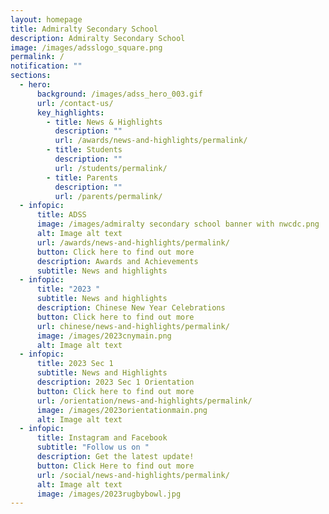 ```yaml
---
layout: homepage
title: Admiralty Secondary School
description: Admiralty Secondary School
image: /images/adsslogo_square.png
permalink: /
notification: ""
sections:
  - hero:
      background: /images/adss_hero_003.gif
      url: /contact-us/
      key_highlights:
        - title: News & Highlights
          description: ""
          url: /awards/news-and-highlights/permalink/
        - title: Students
          description: ""
          url: /students/permalink/
        - title: Parents
          description: ""
          url: /parents/permalink/
  - infopic:
      title: ADSS
      image: /images/admiralty secondary school banner with nwcdc.png
      alt: Image alt text
      url: /awards/news-and-highlights/permalink/
      button: Click here to find out more
      description: Awards and Achievements
      subtitle: News and highlights
  - infopic:
      title: "2023 "
      subtitle: News and highlights
      description: Chinese New Year Celebrations
      button: Click here to find out more
      url: chinese/news-and-highlights/permalink/
      image: /images/2023cnymain.png
      alt: Image alt text
  - infopic:
      title: 2023 Sec 1
      subtitle: News and Highlights
      description: 2023 Sec 1 Orientation
      button: Click here to find out more
      url: /orientation/news-and-highlights/permalink/
      image: /images/2023orientationmain.png
      alt: Image alt text
  - infopic:
      title: Instagram and Facebook
      subtitle: "Follow us on "
      description: Get the latest update!
      button: Click Here to find out more
      url: /social/news-and-highlights/permalink/
      alt: Image alt text
      image: /images/2023rugbybowl.jpg
---
```

